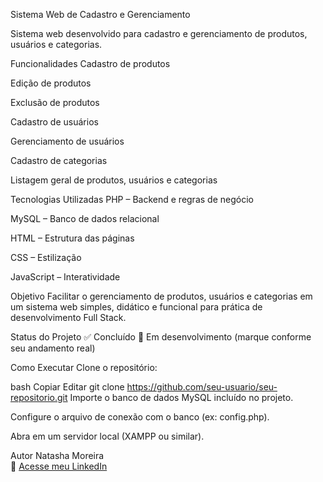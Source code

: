 Sistema Web de Cadastro e Gerenciamento

Sistema web desenvolvido para cadastro e gerenciamento de produtos, usuários e categorias.

Funcionalidades
Cadastro de produtos

Edição de produtos

Exclusão de produtos

Cadastro de usuários

Gerenciamento de usuários

Cadastro de categorias

Listagem geral de produtos, usuários e categorias

Tecnologias Utilizadas
PHP – Backend e regras de negócio

MySQL – Banco de dados relacional

HTML – Estrutura das páginas

CSS – Estilização

JavaScript – Interatividade

Objetivo
Facilitar o gerenciamento de produtos, usuários e categorias em um sistema web simples, didático e funcional para prática de desenvolvimento Full Stack.

Status do Projeto
✅ Concluído
🚧 Em desenvolvimento (marque conforme seu andamento real)

Como Executar
Clone o repositório:

bash
Copiar
Editar
git clone https://github.com/seu-usuario/seu-repositorio.git
Importe o banco de dados MySQL incluído no projeto.

Configure o arquivo de conexão com o banco (ex: config.php).

Abra em um servidor local (XAMPP ou similar).

Autor
Natasha Moreira  
🔗 [Acesse meu LinkedIn](https://www.linkedin.com)

